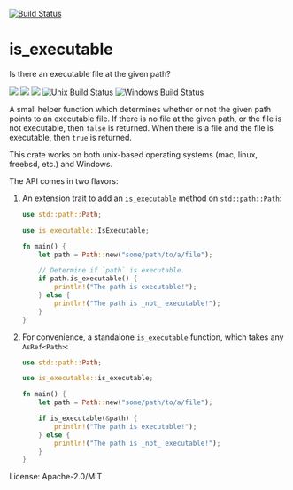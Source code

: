 [![Build Status](https://travis-ci.org/fitzgen/is_executable.svg?branch=master)](https://travis-ci.org/fitzgen/is_executable)

# is_executable

Is there an executable file at the given path?

[![](https://docs.rs/is_executable/badge.svg)](https://docs.rs/is_executable/) [![](http://meritbadge.herokuapp.com/is_executable) ![](https://img.shields.io/crates/d/is_executable.png)](https://crates.io/crates/is_executable) [![Unix Build Status](https://travis-ci.org/fitzgen/is_executable.png?branch=master)](https://travis-ci.org/fitzgen/is_executable) [![Windows Build Status](https://ci.appveyor.com/api/projects/status/github/fitzgen/is_executable?branch=master&svg=true)](https://ci.appveyor.com/project/fitzgen/is-executable)

A small helper function which determines whether or not the given path points to
an executable file. If there is no file at the given path, or the file is not
executable, then `false` is returned. When there is a file and the file is
executable, then `true` is returned.

This crate works on both unix-based operating systems (mac, linux, freebsd, etc.) and Windows.

The API comes in two flavors:

1. An extension trait to add an `is_executable` method on `std::path::Path`:

    ```rust
    use std::path::Path;

    use is_executable::IsExecutable;

    fn main() {
        let path = Path::new("some/path/to/a/file");

        // Determine if `path` is executable.
        if path.is_executable() {
            println!("The path is executable!");
        } else {
            println!("The path is _not_ executable!");
        }
    }
    ```

2. For convenience, a standalone `is_executable` function, which takes any
`AsRef<Path>`:

    ```rust
    use std::path::Path;

    use is_executable::is_executable;

    fn main() {
        let path = Path::new("some/path/to/a/file");

        if is_executable(&path) {
            println!("The path is executable!");
        } else {
            println!("The path is _not_ executable!");
        }
    }
    ```

License: Apache-2.0/MIT
